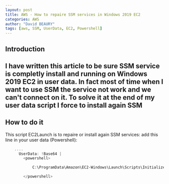 ```yaml
---
layout: post
title: AWS - How to repaire SSM services in Windows 2019 EC2
categories: AWS
author: "David BEAURY"
tags: [aws, SSM, UserData, EC2, Powershell] 
---
```

## Introduction
I have written this article to be sure SSM service is completly install and running on Windows 2019 EC2 in user data.
In fact most of time when I want to use SSM the service not work and we can't connect on it. To solve it at the end of my user data script I force to install again SSM
---
## How to do it
This script EC2Launch is to repaire or install again SSM services: add this line in your user data (Powershell):

```POWERSHELL
    ....
      UserData: !Base64 |
        <powershell>

            C:\ProgramData\Amazon\EC2-Windows\Launch\Scripts\InitializeInstance.ps1

        </powershell>

````